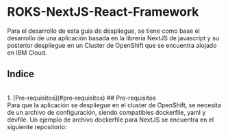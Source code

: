# ROKS-NextJS-React-Framework
Para el desarrollo de esta guia de despliegue, se tiene como base el desarrollo de una aplicación basada en la librería NextJS de javascript y su posterior despliegue en un Cluster de OpenShift que se encuentra alojado en IBM Cloud.
<br/>
## Indice 
<br/>
1. [Pre-requisitos](#pre-requisitos)
## Pre-requisitos
<br/>
Para que la aplicación se despliegue en el cluster de OpenShift, se necesita de un archivo de configuración, siendo compatibles dockerfile, yaml y devfile. Un ejemplo de archivo dockerfile para NextJS se encuentra en el siguiente repositorio: 
